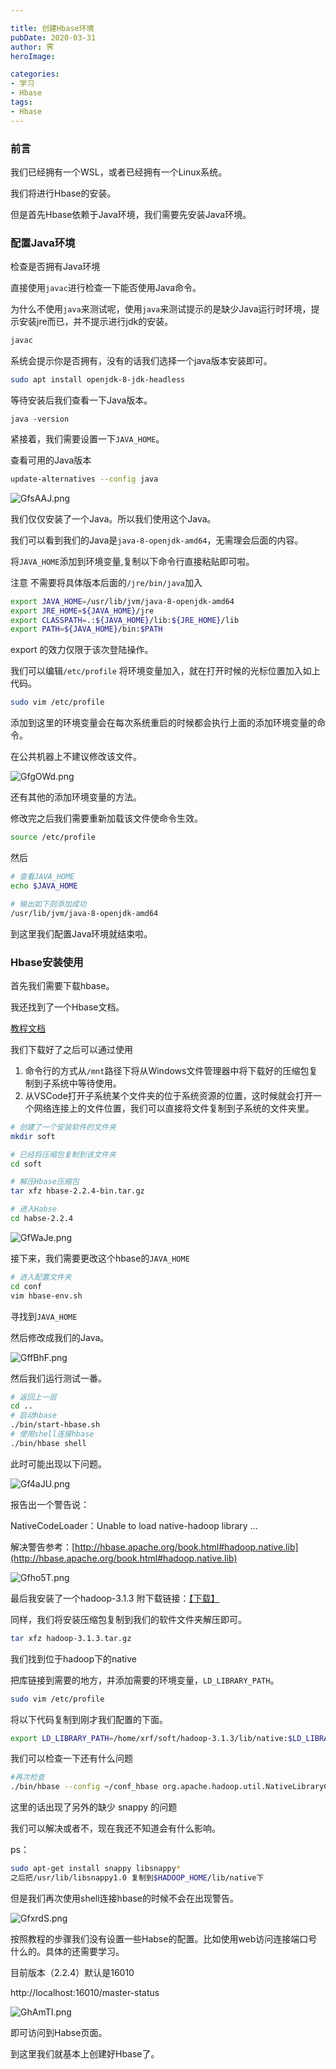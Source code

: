 ```yaml
---

title: 创建Hbase环境
pubDate: 2020-03-31
author: 霁
heroImage:

categories:
- 学习
- Hbase
tags:
- Hbase
---
```


### 前言

我们已经拥有一个WSL，或者已经拥有一个Linux系统。

我们将进行Hbase的安装。

但是首先Hbase依赖于Java环境，我们需要先安装Java环境。

### 配置Java环境

检查是否拥有Java环境

直接使用`javac`进行检查一下能否使用Java命令。

为什么不使用`java`来测试呢，使用`java`来测试提示的是缺少Java运行时环境，提示安装jre而已，并不提示进行jdk的安装。

```bash
javac
```

系统会提示你是否拥有，没有的话我们选择一个java版本安装即可。

```bash
sudo apt install openjdk-8-jdk-headless
```

等待安装后我们查看一下Java版本。

```
java -version
```

紧接着，我们需要设置一下`JAVA_HOME`。

查看可用的Java版本

```bash
update-alternatives --config java
```

![GfsAAJ.png](https://s1.ax1x.com/2020/04/08/GfsAAJ.png)

我们仅仅安装了一个Java。所以我们使用这个Java。

我们可以看到我们的Java是`java-8-openjdk-amd64`，无需理会后面的内容。

将`JAVA_HOME`添加到环境变量,复制以下命令行直接粘贴即可啦。

注意 不需要将具体版本后面的`/jre/bin/java`加入

```bash
export JAVA_HOME=/usr/lib/jvm/java-8-openjdk-amd64
export JRE_HOME=${JAVA_HOME}/jre  
export CLASSPATH=.:${JAVA_HOME}/lib:${JRE_HOME}/lib  
export PATH=${JAVA_HOME}/bin:$PATH 
```

export 的效力仅限于该次登陆操作。

我们可以编辑`/etc/profile` 将环境变量加入，就在打开时候的光标位置加入如上代码。

```bash
sudo vim /etc/profile
```

添加到这里的环境变量会在每次系统重启的时候都会执行上面的添加环境变量的命令。

在公共机器上不建议修改该文件。

![GfgOWd.png](https://s1.ax1x.com/2020/04/08/GfgOWd.png)

还有其他的添加环境变量的方法。

修改完之后我们需要重新加载该文件使命令生效。

```bash
source /etc/profile
```

然后

```bash
# 查看JAVA_HOME
echo $JAVA_HOME

# 输出如下则添加成功
/usr/lib/jvm/java-8-openjdk-amd64
```

到这里我们配置Java环境就结束啦。

### Hbase安装使用

首先我们需要下载hbase。

我还找到了一个Hbase文档。

[教程文档](http://abloz.com/hbase/book.html)

我们下载好了之后可以通过使用

1. 命令行的方式从`/mnt`路径下将从Windows文件管理器中将下载好的压缩包复制到子系统中等待使用。
2. 从VSCode打开子系统某个文件夹的位于系统资源的位置，这时候就会打开一个网络连接上的文件位置，我们可以直接将文件复制到子系统的文件夹里。

```bash
# 创建了一个安装软件的文件夹
mkdir soft

# 已经将压缩包复制到该文件夹
cd soft

# 解压Hbase压缩包
tar xfz hbase-2.2.4-bin.tar.gz

# 进入Habse
cd habse-2.2.4
```

![GfWaJe.png](https://s1.ax1x.com/2020/04/08/GfWaJe.png)

接下来，我们需要更改这个hbase的`JAVA_HOME`

```bash
# 进入配置文件夹
cd conf
vim hbase-env.sh
```

寻找到`JAVA_HOME`

然后修改成我们的Java。

![GffBhF.png](https://s1.ax1x.com/2020/04/08/GffBhF.png)

然后我们运行测试一番。

```bash
# 返回上一层
cd ..
# 启动hbase
./bin/start-hbase.sh
# 使用shell连接hbase
./bin/hbase shell
```

此时可能出现以下问题。

![Gf4aJU.png](https://s1.ax1x.com/2020/04/08/Gf4aJU.png)

报告出一个警告说：

NativeCodeLoader：Unable to load native-hadoop library ...

解决警告参考：[http://hbase.apache.org/book.html#hadoop.native.lib](http://hbase.apache.org/book.html#hadoop.native.lib)

![Gfho5T.png](https://s1.ax1x.com/2020/04/08/Gfho5T.png)

最后我安装了一个hadoop-3.1.3 附下载链接：[【下载】](http://mirrors.hust.edu.cn/apache/hadoop/common/hadoop-3.1.3/)

同样，我们将安装压缩包复制到我们的软件文件夹解压即可。

```bash
tar xfz hadoop-3.1.3.tar.gz
```

我们找到位于hadoop下的native

把库链接到需要的地方，并添加需要的环境变量，`LD_LIBRARY_PATH`。

```bash
sudo vim /etc/profile
```

将以下代码复制到刚才我们配置的下面。

```bash
export LD_LIBRARY_PATH=/home/xrf/soft/hadoop-3.1.3/lib/native:$LD_LIBRARY_PATH
```

我们可以检查一下还有什么问题

```bash
#再次检查
./bin/hbase --config ~/conf_hbase org.apache.hadoop.util.NativeLibraryChecker
```

这里的话出现了另外的缺少 snappy 的问题

我们可以解决或者不，现在我还不知道会有什么影响。

ps：

```bash
sudo apt-get install snappy libsnappy*
之后把/usr/lib/libsnappy1.0 复制到$HADOOP_HOME/lib/native下
```

但是我们再次使用shell连接hbase的时候不会在出现警告。

![GfxrdS.png](https://s1.ax1x.com/2020/04/08/GfxrdS.png)

按照教程的步骤我们没有设置一些Habse的配置。比如使用web访问连接端口号什么的。具体的还需要学习。

目前版本（2.2.4）默认是16010

http://localhost:16010/master-status

![GhAmTI.png](https://s1.ax1x.com/2020/04/08/GhAmTI.png)

即可访问到Habse页面。

到这里我们就基本上创建好Hbase了。